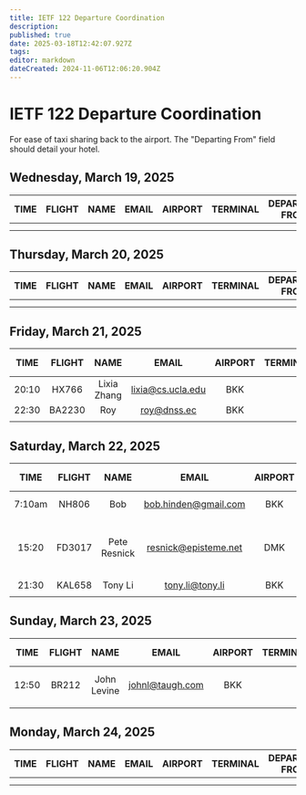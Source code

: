 ```yaml
---
title: IETF 122 Departure Coordination
description: 
published: true
date: 2025-03-18T12:42:07.927Z
tags: 
editor: markdown
dateCreated: 2024-11-06T12:06:20.904Z
---
```


# IETF 122 Departure Coordination
For ease of taxi sharing back to the airport. The "Departing From" field should detail your hotel. 

## Wednesday, March 19, 2025

| TIME | FLIGHT | NAME | EMAIL | AIRPORT | TERMINAL | DEPARTING FROM | NOTES |
|:----:|:------:|:----:|:-----:|:-------:|:--------:|:-----------:|:-----:|
|      |        |      |       |         |          |             |       |
|      |        |      |       |         |          |             |       |

## Thursday, March 20, 2025

| TIME | FLIGHT | NAME | EMAIL | AIRPORT | TERMINAL | DEPARTING FROM | NOTES |
|:----:|:------:|:----:|:-----:|:-------:|:--------:|:-----------:|:-----:|
|   |      |       |     |         |          |     |       |       |
|      |        |      |       |         |          |             |       |

## Friday, March 21, 2025

| TIME | FLIGHT | NAME | EMAIL | AIRPORT | TERMINAL | DEPARTING FROM | NOTES |
|:----:|:------:|:----:|:-----:|:-------:|:--------:|:-----------:|:-----:|
| 20:10     |HX766        |Lixia Zhang      |lixia@cs.ucla.edu       |BKK         |          |Marriott             |  |
| 22:30     |BA2230        |Roy      |roy@dnss.ec       |BKK         |          |Marriott             |   |
|      |        |      |       |         |          |             |       |



## Saturday, March 22, 2025

| TIME | FLIGHT | NAME | EMAIL | AIRPORT | TERMINAL | DEPARTING FROM | NOTES |
|:----:|:------:|:----:|:-----:|:-------:|:--------:|:-----------:|:-----:|
| 7:10am | NH806 | Bob | bob.hinden@gmail.com | BKK |  | Marriott  | Flight time  |
|15:20| FD3017| Pete Resnick| resnick@episteme.net | DMK | | Admiral Suites (across street from Marriott) | Flight time; leaving well before |
| 21:30 | KAL658 | Tony Li | tony.li@tony.li | BKK |  | Marriott  | Grab |
|      |        |      |       |         |          |             |       |


## Sunday, March 23, 2025

| TIME | FLIGHT | NAME | EMAIL | AIRPORT | TERMINAL | DEPARTING FROM | NOTES |
|:----:|:------:|:----:|:-----:|:-------:|:--------:|:-----------:|:-----:|
| 12:50 | BR212 | John Levine | johnl@taugh.com |  BKK |    | Admiral Suites | take the train  |
|      |        |      |       |         |          |             |       |

## Monday, March 24, 2025

| TIME | FLIGHT | NAME | EMAIL | AIRPORT | TERMINAL | DEPARTING FROM | NOTES |
|:----:|:------:|:----:|:-----:|:-------:|:--------:|:-----------:|:-----:|
|      |        |      |       |         |          |             |       |
|      |        |      |       |         |          |             |       |